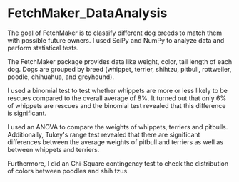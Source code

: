 # FetchMaker_DataAnalysis
The goal of FetchMaker is to classify different dog breeds to match them with possible future owners. I used SciPy and NumPy to analyze data and perform statistical tests.

The FetchMaker package provides data like weight, color, tail length of each dog. Dogs are grouped by breed (whippet, terrier, shihtzu, pitbull, rottweiler, poodle, chihuahua, and greyhound).

I used a binomial test to test whether whippets are more or less likely to be rescues compared to the overall average of 8%. It turned out that only 6% of whippets are rescues and the binomial test revealed that this difference is significant.

I used an ANOVA to compare the weights of whippets, terriers and pitbulls. Additionally, Tukey's range test revealed that there are significant differences between the average weights of pitbull and terriers as well as between whippets and terriers.

Furthermore, I did an Chi-Square contingency test to check the distribution of colors between poodles and shih tzus. 
